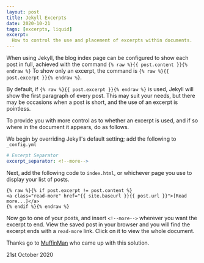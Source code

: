 ```yaml
---
layout: post
title: Jekyll Excerpts
date: 2020-10-21
tags: [excerpts, liquid]
excerpt:
  How to control the use and placement of excerpts within documents.
---
```


When using Jekyll, the blog index page can be configured to show each post in full, achieved with the command `{% raw %}{{ post.content }}{% endraw %}` To show only an excerpt, the command is `{% raw %}{{ post.excerpt }}{% endraw %}`.

By default, if `{% raw %}{{ post.excerpt }}{% endraw %}` is used, Jekyll will show the first paragraph of every post. This may suit your needs, but there may be occasions when a post is short, and the use of an excerpt is pointless.

<!--more-->

To provide you with more control as to whether an excerpt is used, and if so where in the document it appears, do as follows.

We begin by overriding Jekyll's default setting; add the following to `_config.yml`

```yaml
# Excerpt Separator
excerpt_separator: <!--more-->
```

Next, add the following code to `index.html`, or whichever page you use to display your list of posts.

```liquid
{% raw %}{% if post.excerpt != post.content %}
<a class="read-more" href="{{ site.baseurl }}{{ post.url }}">[Read more...]</a>
{% endif %}{% endraw %}
```

Now go to one of your posts, and insert `<!--more-->` wherever you want the excerpt to end. View the saved post in your browser and you will find the excerpt ends with a `read-more` link. Click on it to view the whole document.

Thanks go to [MuffinMan](https://muffinman.io/jekyll-read-more-link/) who came up with this solution.

21st October 2020
